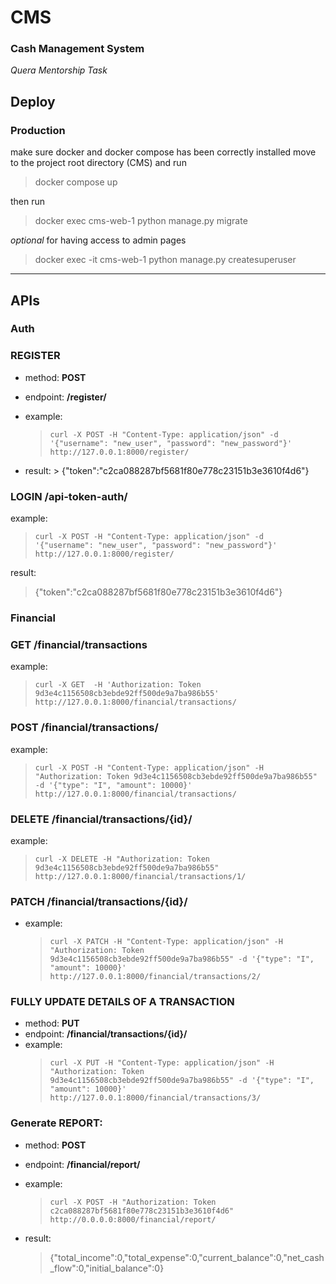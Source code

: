 # CMS
### Cash Management System

*Quera Mentorship Task*

## Deploy
### Production
make sure docker and docker compose has been correctly installed
move to the project root directory (CMS) and run 
> docker compose up

then run
> docker exec cms-web-1 python manage.py migrate

*optional*  for having access to admin pages
> docker exec -it cms-web-1 python manage.py createsuperuser

---

## APIs

### Auth

### REGISTER 

+ method: **POST**
+ endpoint: **/register/**

+   example:
    > ```curl -X POST -H "Content-Type: application/json" -d '{"username": "new_user", "password": "new_password"}' http://127.0.0.1:8000/register/```

  +   result:
    >  {"token":"c2ca088287bf5681f80e778c23151b3e3610f4d6"}

### LOGIN /api-token-auth/

example:
> ```curl -X POST -H "Content-Type: application/json" -d '{"username": "new_user", "password": "new_password"}' http://127.0.0.1:8000/register/```

result:
> {"token":"c2ca088287bf5681f80e778c23151b3e3610f4d6"}

### Financial

### GET /financial/transactions

example:
> ```curl -X GET  -H 'Authorization: Token 9d3e4c1156508cb3ebde92ff500de9a7ba986b55' http://127.0.0.1:8000/financial/transactions/```


### POST /financial/transactions/

example:
> ```curl -X POST -H "Content-Type: application/json" -H "Authorization: Token 9d3e4c1156508cb3ebde92ff500de9a7ba986b55" -d '{"type": "I", "amount": 10000}' http://127.0.0.1:8000/financial/transactions/```


### DELETE /financial/transactions/{id}/

example:
> ```curl -X DELETE -H "Authorization: Token 9d3e4c1156508cb3ebde92ff500de9a7ba986b55"  http://127.0.0.1:8000/financial/transactions/1/```


### PATCH /financial/transactions/{id}/

+ example:
    > ```curl -X PATCH -H "Content-Type: application/json" -H "Authorization: Token 9d3e4c1156508cb3ebde92ff500de9a7ba986b55" -d '{"type": "I", "amount": 10000}' http://127.0.0.1:8000/financial/transactions/2/```

### FULLY UPDATE DETAILS OF A TRANSACTION 
+   method: **PUT**
  + endpoint: **/financial/transactions/{id}/**
+   example:
    > ```curl -X PUT -H "Content-Type: application/json" -H "Authorization: Token 9d3e4c1156508cb3ebde92ff500de9a7ba986b55" -d '{"type": "I", "amount": 10000}' http://127.0.0.1:8000/financial/transactions/3/```


### Generate REPORT: 
+ method: **POST**
+ endpoint: **/financial/report/**
+   example:
    > ```curl -X POST -H "Authorization: Token c2ca088287bf5681f80e778c23151b3e3610f4d6" http://0.0.0.0:8000/financial/report/```

+   result:
    > {"total_income":0,"total_expense":0,"current_balance":0,"net_cash_flow":0,"initial_balance":0}